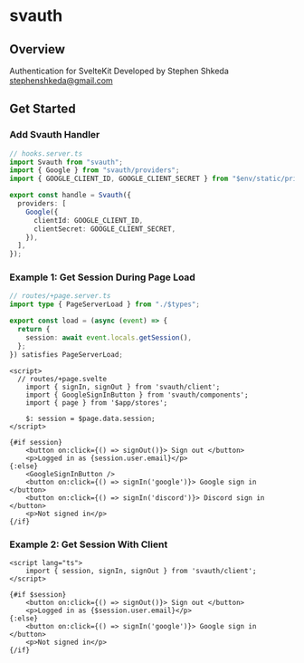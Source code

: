 # svauth

## Overview

Authentication for SvelteKit
Developed by Stephen Shkeda <stephenshkeda@gmail.com>

## Get Started

### Add Svauth Handler

```typescript
// hooks.server.ts
import Svauth from "svauth";
import { Google } from "svauth/providers";
import { GOOGLE_CLIENT_ID, GOOGLE_CLIENT_SECRET } from "$env/static/private";

export const handle = Svauth({
  providers: [
    Google({
      clientId: GOOGLE_CLIENT_ID,
      clientSecret: GOOGLE_CLIENT_SECRET,
    }),
  ],
});
```

### Example 1: Get Session During Page Load

```typescript
// routes/+page.server.ts
import type { PageServerLoad } from "./$types";

export const load = (async (event) => {
  return {
    session: await event.locals.getSession(),
  };
}) satisfies PageServerLoad;
```

```svelte
<script>
  // routes/+page.svelte
	import { signIn, signOut } from 'svauth/client';
	import { GoogleSignInButton } from 'svauth/components';
	import { page } from '$app/stores';

	$: session = $page.data.session;
</script>

{#if session}
	<button on:click={() => signOut()}> Sign out </button>
	<p>Logged in as {session.user.email}</p>
{:else}
	<GoogleSignInButton />
	<button on:click={() => signIn('google')}> Google sign in </button>
	<button on:click={() => signIn('discord')}> Discord sign in </button>
	<p>Not signed in</p>
{/if}
```

### Example 2: Get Session With Client

```svelte
<script lang="ts">
	import { session, signIn, signOut } from 'svauth/client';
</script>

{#if $session}
	<button on:click={() => signOut()}> Sign out </button>
	<p>Logged in as {$session.user.email}</p>
{:else}
	<button on:click={() => signIn('google')}> Google sign in </button>
	<p>Not signed in</p>
{/if}
```
